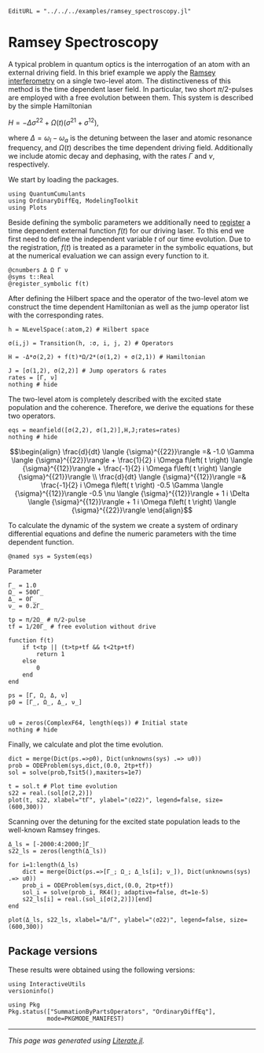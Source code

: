 ```@meta
EditURL = "../../../examples/ramsey_spectroscopy.jl"
```

# Ramsey Spectroscopy

A typical problem in quantum optics is the interrogation of an atom with an external driving field. In this brief example we apply the [Ramsey interferometry](https://en.wikipedia.org/wiki/Ramsey_interferometry) on a single two-level atom. The distinctiveness of this method is the time dependent laser field. In particular, two short $\pi/2$-pulses are employed with a free evolution between them.
This system is described by the simple Hamiltonian

$H = - \Delta \sigma^{22} +  \Omega(t) (\sigma^{21} + \sigma^{12}),$

where $\Delta = \omega_l - \omega_a$ is the detuning between the laser and atomic resonance frequency, and $\Omega(t)$ describes the time dependent driving field. Additionally we include atomic decay and dephasing, with the rates $\Gamma$ and $\nu$, respectively.

We start by loading the packages.

````@example ramsey_spectroscopy
using QuantumCumulants
using OrdinaryDiffEq, ModelingToolkit
using Plots
````

Beside defining the symbolic parameters we additionally need to [register](https://mtk.sciml.ai/stable/tutorials/ode_modeling/#Specifying-a-time-variable-forcing-function) a time dependent external function $f(t)$ for our driving laser. To this end we first need to define the independent variable $t$ of our time evolution. Due to the registration, $f(t)$ is treated as a parameter in the symbolic equations, but at the numerical evaluation we can assign every function to it.

````@example ramsey_spectroscopy
@cnumbers Δ Ω Γ ν
@syms t::Real
@register_symbolic f(t)
````

After defining the Hilbert space and the operator of the two-level atom we construct the time dependent Hamiltonian as well as the jump operator list with the corresponding rates.

````@example ramsey_spectroscopy
h = NLevelSpace(:atom,2) # Hilbert space

σ(i,j) = Transition(h, :σ, i, j, 2) # Operators

H = -Δ*σ(2,2) + f(t)*Ω/2*(σ(1,2) + σ(2,1)) # Hamiltonian

J = [σ(1,2), σ(2,2)] # Jump operators & rates
rates = [Γ, ν]
nothing # hide
````

The two-level atom is completely described with the excited state population and the coherence. Therefore, we derive the equations for these two operators.

````@example ramsey_spectroscopy
eqs = meanfield([σ(2,2), σ(1,2)],H,J;rates=rates)
nothing # hide
````

```math
\begin{align}
\frac{d}{dt} \langle {\sigma}^{{22}}\rangle  =& -1.0 \Gamma \langle {\sigma}^{{22}}\rangle  + \frac{1}{2} i \Omega f\left( t \right) \langle {\sigma}^{{12}}\rangle  + \frac{-1}{2} i \Omega f\left( t \right) \langle {\sigma}^{{21}}\rangle  \\
\frac{d}{dt} \langle {\sigma}^{{12}}\rangle  =& \frac{-1}{2} i \Omega f\left( t \right) -0.5 \Gamma \langle {\sigma}^{{12}}\rangle  -0.5 \nu \langle {\sigma}^{{12}}\rangle  + 1 i \Delta \langle {\sigma}^{{12}}\rangle  + 1 i \Omega f\left( t \right) \langle {\sigma}^{{22}}\rangle
\end{align}
```

To calculate the dynamic of the system we create a system of ordinary differential equations and define the numeric parameters with the time dependent function.

````@example ramsey_spectroscopy
@named sys = System(eqs)
````

Parameter

````@example ramsey_spectroscopy
Γ_ = 1.0
Ω_ = 500Γ_
Δ_ = 0Γ_
ν_ = 0.2Γ_

tp = π/2Ω_ # π/2-pulse
tf = 1/20Γ_ # free evolution without drive

function f(t)
    if t<tp || (t>tp+tf && t<2tp+tf)
        return 1
    else
        0
    end
end

ps = [Γ, Ω, Δ, ν]
p0 = [Γ_, Ω_, Δ_, ν_]


u0 = zeros(ComplexF64, length(eqs)) # Initial state
nothing # hide
````

Finally, we calculate and plot the time evolution.

````@example ramsey_spectroscopy
dict = merge(Dict(ps.=>p0), Dict(unknowns(sys) .=> u0))
prob = ODEProblem(sys,dict,(0.0, 2tp+tf))
sol = solve(prob,Tsit5(),maxiters=1e7)

t = sol.t # Plot time evolution
s22 = real.(sol[σ(2,2)])
plot(t, s22, xlabel="tΓ", ylabel="⟨σ22⟩", legend=false, size=(600,300))
````

Scanning over the detuning for the excited state population leads to the well-known Ramsey fringes.

````@example ramsey_spectroscopy
Δ_ls = [-2000:4:2000;]Γ_
s22_ls = zeros(length(Δ_ls))

for i=1:length(Δ_ls)
    dict = merge(Dict(ps.=>[Γ_; Ω_; Δ_ls[i]; ν_]), Dict(unknowns(sys) .=> u0))
    prob_i = ODEProblem(sys,dict,(0.0, 2tp+tf))
    sol_i = solve(prob_i, RK4(); adaptive=false, dt=1e-5)
    s22_ls[i] = real.(sol_i[σ(2,2)])[end]
end

plot(Δ_ls, s22_ls, xlabel="Δ/Γ", ylabel="⟨σ22⟩", legend=false, size=(600,300))
````

## Package versions

These results were obtained using the following versions:

````@example ramsey_spectroscopy
using InteractiveUtils
versioninfo()

using Pkg
Pkg.status(["SummationByPartsOperators", "OrdinaryDiffEq"],
           mode=PKGMODE_MANIFEST)
````

---

*This page was generated using [Literate.jl](https://github.com/fredrikekre/Literate.jl).*


